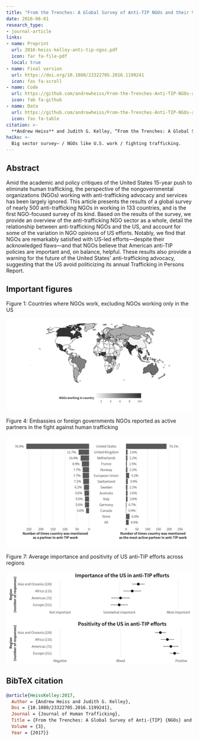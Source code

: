```yaml
---
title: "From the Trenches: A Global Survey of Anti-TIP NGOs and their Views of US Efforts"
date: 2016-06-01
research_type: 
- journal-article
links:
- name: Preprint
  url: 2016-heiss-kelley-anti-tip-ngos.pdf
  icon: far fa-file-pdf
  local: true
- name: Final version
  url: https://doi.org/10.1080/23322705.2016.1199241
  icon: fas fa-scroll
- name: Code
  url: https://github.com/andrewheiss/From-the-Trenches-Anti-TIP-NGOs-and-US
  icon: fab fa-github
- name: Data
  url: https://github.com/andrewheiss/From-the-Trenches-Anti-TIP-NGOs-and-US/tree/master/data
  icon: fas fa-table
citation: >-
  **Andrew Heiss** and Judith G. Kelley, “From the Trenches: A Global Survey of Anti-TIP NGOs and their Views of US Efforts,” *Journal of Human Trafficking* 3 (2017), doi: [`10.1080/23322705.2016.1199241`](http://doi.org/10.1080/23322705.2016.1199241).
haiku: >-
  Big sector survey— / NGOs like U.S. work / fighting trafficking.
---
```


## Abstract

Amid the academic and policy critiques of the United States 15-year push to eliminate human trafficking, the perspective of the nongovernmental organizations (NGOs) working with anti-trafficking advocacy and services has been largely ignored. This article presents the results of a global survey of nearly 500 anti-trafficking NGOs in working in 133 countries, and is the first NGO-focused survey of its kind. Based on the results of the survey, we provide an overview of the anti-trafficking NGO sector as a whole, detail the relationship between anti-trafficking NGOs and the US, and account for some of the variation in NGO opinions of US efforts. Notably, we find that NGOs are remarkably satisfied with US-led efforts—despite their acknowledged flaws—and that NGOs believe that American anti-TIP policies are important and, on balance, helpful. These results also provide a warning for the future of the United States' anti-trafficking advocacy, suggesting that the US avoid politicizing its annual Trafficking in Persons Report.


## Important figures

Figure 1: Countries where NGOs work, excluding NGOs working only in the US

![Figure 1: Countries where NGOs work, excluding NGOs working only in the US](jht-16_fig1.png)

Figure 4: Embassies or foreign governments NGOs reported as active partners in the fight against human trafficking

![Figure 4: Embassies or foreign governments NGOs reported as active partners in the fight against human trafficking](jht-16_fig4.png)

Figure 7: Average importance and positivity of US anti-TIP efforts across regions

![Figure 7: Average importance and positivity of US anti-TIP efforts across regions](jht-16_fig7.png)


## BibTeX citation

```bibtex
@article{HeissKelley:2017,
  Author = {Andrew Heiss and Judith G. Kelley},
  Doi = {10.1080/23322705.2016.1199241},
  Journal = {Journal of Human Trafficking},
  Title = {From the Trenches: A Global Survey of Anti-{TIP} {NGOs} and their Views of {US} Efforts},
  Volume = {3},
  Year = {2017}}
```
